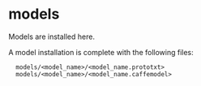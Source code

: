 # models
Models are installed here.

A model installation is complete with the following files:

      models/<model_name>/<model_name.prototxt>
      models/<model_name>/<model_name.caffemodel>
